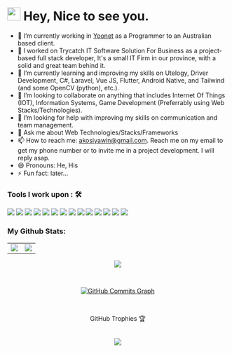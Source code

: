 <h1><img src="https://slackmojis.com/emojis/10521-meow_code/download" width="30"/> Hey, Nice to see you.</h1>


- 🔭 I’m currently working in [Yoonet](https://www.yoonet.io/) as a Programmer to an Australian based client.
- 🔭 I worked on Trycatch IT Software Solution For Business as a project-based full stack developer, It's a small IT Firm in our province, with a solid and great team behind it.
- 🌱 I’m currently learning and improving my skills on Utelogy, Driver Development, C#, Laravel, Vue JS, Flutter, Android Native, and Tailwind (and some OpenCV (python), etc.). 
- 👯 I’m looking to collaborate on anything that includes Internet Of Things (IOT), Information Systems, Game Development (Preferrably using Web Stacks/Technologies).
- 🤔 I’m looking for help with improving my skills on communication and team management.
- 💬 Ask me about Web Technologies/Stacks/Frameworks
- 📫 How to reach me: akosiyawin@gmail.com. Reach me on my email to get my phone number or to invite me in a project development. I will reply asap.
- 😄 Pronouns: He, His
- ⚡ Fun fact: later...

### Tools I work upon : 🛠

<img src="https://img.shields.io/badge/html5-%23E34F26.svg?style=for-the-badge&logo=html5&logoColor=white">   <img src="https://img.shields.io/badge/css3%20-%2314354C.svg?&style=for-the-badge&logo=css3&logoColor=white">   <img src="https://img.shields.io/badge/javascript%20-%23323330.svg?&style=for-the-badge&logo=javascript&logoColor=%23F7DF1E"> <img src="https://img.shields.io/badge/PHP%20-%23777BB4.svg?&style=for-the-badge&logo=php&logoColor=white">   <img src="https://img.shields.io/badge/react-%2320232a.svg?style=for-the-badge&logo=react&logoColor=%2361DAFB"> <img src="https://img.shields.io/badge/Vue%20-%23DD0031.svg?&style=for-the-badge&logo=vue.js&logoColor=white">  <img src="https://img.shields.io/badge/node.js%20-%23008CC1.svg?&style=for-the-badge&logo=node.js&logoColor=white"> <img src="https://img.shields.io/badge/mysql%20-%2347A248svg?&style=for-the-badge&logo=mysql&logoColor=white"> <img src="https://img.shields.io/badge/git%20-%23F05032.svg?&style=for-the-badge&logo=git&logoColor=white"/> <img src="http://img.shields.io/badge/-VS%20Code-000000?style=for-the-badge&logo=Visual-studio-code&logoColor=blue"> 
<img src="https://img.shields.io/badge/bootstrap-%23563D7C.svg?style=for-the-badge&logo=bootstrap&logoColor=white"> <img src="https://img.shields.io/badge/Tailwind-%2300C4CC.svg?style=for-the-badge&logo=tailwindcss&logoColor=white"> <img src="https://img.shields.io/badge/figma-%23F24E1E.svg?style=for-the-badge&logo=figma&logoColor=white"> <img src="https://img.shields.io/badge/Laravel-FE7A16.svg?style=for-the-badge&logo=Laravel&logoColor=white">


### My Github Stats:
<p align="center">
<table align="center">
<tr>
<td><img src="https://github-readme-stats.vercel.app/api?username=akosiyawin&count_private=true&show_icons=true&theme=tokyonight" /></td>
<td><img src="https://github-readme-streak-stats.herokuapp.com?user=akosiyawin&theme=tokyonight&date_format=M%20j%5B%2C%20Y%5D" /></td>
</tr>
</table>
</p>

<p align="center">
  <img align="center" src="https://github-readme-stats.vercel.app/api/top-langs/?username=akosiyawin&langs_count=8&layout=compact&theme=material-palenight&hide=html,Tcl" />
</p>

<br>


<p align="center">
<a href="http://www.github.com/akosiyawin"><img src="https://activity-graph.herokuapp.com/graph?username=akosiyawin&theme=xcode" alt="GitHub Commits Graph" />
</a>
</p>


<br>
<div align="center">
  <p align="center">GitHub Trophies 🏆</p>
  <br>
  <img src="https://github-profile-trophy.vercel.app/?username=akosiyawin&theme=tokyonight"/>
</div>

<br>
<!-- 
<center>
  <p>Tools and Technologies 🛠</p>
  <br>
 
 <img width="65px" src="https://static.cdnlogo.com/logos/c/70/csharp.svg" alt="CSharp Logo" />
 <img width="60px" src="https://cdn-icons-png.flaticon.com/512/5968/5968705.png" alt="Figma Logo" />
 <img width="60px" src="https://static.cdnlogo.com/logos/a/8/adobe-photoshop-cc.svg" alt="Photoshop Logo"/>
 <img width="53px" src="https://static.cdnlogo.com/logos/j/69/javascript.svg" alt="JavaScript Logo" />
 <img width="53px" src="https://static.cdnlogo.com/logos/h/84/html.svg" alt="HTML5 Logo" />
 <img width="53px" src="https://static.cdnlogo.com/logos/c/18/css.svg" alt="CSS3 Logo" />
 <img width="60px" src="https://seeklogo.com/images/G/git-bash-logo-B6475E8359-seeklogo.com.png" alt="Git Logo" />
 <img width="60px" src="https://upload.wikimedia.org/wikipedia/commons/thumb/2/2d/Visual_Studio_Code_1.18_icon.svg/1028px-Visual_Studio_Code_1.18_icon.svg.png" alt="VSCode Logo" />
 <img width="60px" src="https://cdn4.iconfinder.com/data/icons/logos-3/600/React.js_logo-512.png" alt="React Logo" />
 <img width="60px" src="https://vuejs.org/images/logo.png" alt="VueJs Logo" />
 <img width="60px" src="https://static.cdnlogo.com/logos/b/74/bootstrap-5.svg" alt="Bootstrap Logo" />
</center>


 <br>
 <br>
 
 ___
 
 <p align="center">
 <b>Account Links</b>
 <br>
 <br>
 <a href="https://www.linkedin.com/in/akosiyawin/">
 <img width="50px" alt="LinkedIn Logo" src="https://cdn-icons-png.flaticon.com/512/174/174857.png" /></a>
 
 -->
